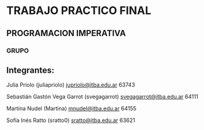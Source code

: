 # TRABAJO PRACTICO FINAL
## PROGRAMACION IMPERATIVA

### GRUPO 
## Integrantes:

Julia Priolo (juliapriolo)
    jupriolo@itba.edu.ar 63743

Sebastián Gastón Vega Garrot (svegagarrot)
    svegagarrot@itba.edu.ar 64111

Martina Nudel (Martina)
    mnudel@itba.edu.ar 64155

Sofía Inés Ratto (sratto0)
    sratto@itba.edu.ar 63621